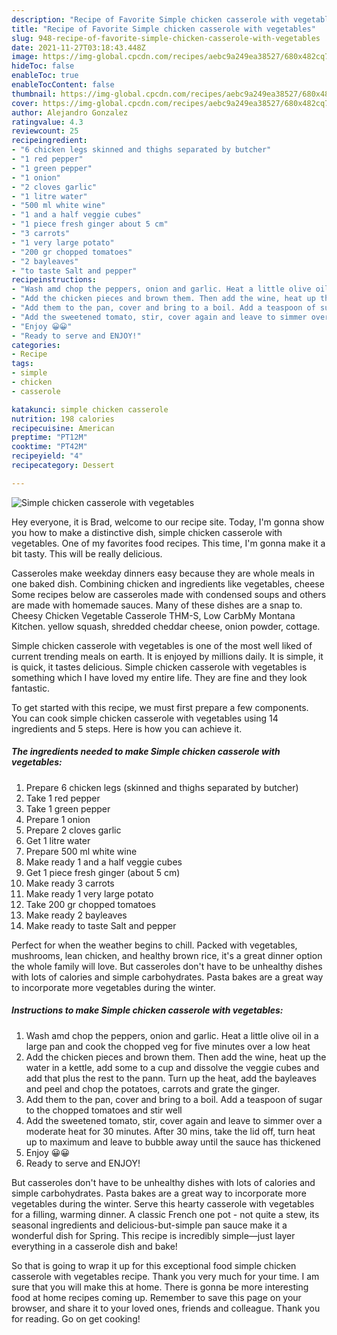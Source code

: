 ```yaml
---
description: "Recipe of Favorite Simple chicken casserole with vegetables"
title: "Recipe of Favorite Simple chicken casserole with vegetables"
slug: 948-recipe-of-favorite-simple-chicken-casserole-with-vegetables
date: 2021-11-27T03:18:43.448Z
image: https://img-global.cpcdn.com/recipes/aebc9a249ea38527/680x482cq70/simple-chicken-casserole-with-vegetables-recipe-main-photo.jpg
hideToc: false
enableToc: true
enableTocContent: false
thumbnail: https://img-global.cpcdn.com/recipes/aebc9a249ea38527/680x482cq70/simple-chicken-casserole-with-vegetables-recipe-main-photo.jpg
cover: https://img-global.cpcdn.com/recipes/aebc9a249ea38527/680x482cq70/simple-chicken-casserole-with-vegetables-recipe-main-photo.jpg
author: Alejandro Gonzalez
ratingvalue: 4.3
reviewcount: 25
recipeingredient:
- "6 chicken legs skinned and thighs separated by butcher"
- "1 red pepper"
- "1 green pepper"
- "1 onion"
- "2 cloves garlic"
- "1 litre water"
- "500 ml white wine"
- "1 and a half veggie cubes"
- "1 piece fresh ginger about 5 cm"
- "3 carrots"
- "1 very large potato"
- "200 gr chopped tomatoes"
- "2 bayleaves"
- "to taste Salt and pepper"
recipeinstructions:
- "Wash amd chop the peppers, onion and garlic. Heat a little olive oil in a large pan and cook the chopped veg for five minutes over a low heat"
- "Add the chicken pieces and brown them. Then add the wine, heat up the water in a kettle, add some to a cup and dissolve the veggie cubes and add that plus the rest to the pann. Turn up the heat, add the bayleaves and peel and chop the potatoes, carrots and grate the ginger."
- "Add them to the pan, cover and bring to a boil. Add a teaspoon of sugar to the chopped tomatoes and stir well"
- "Add the sweetened tomato, stir, cover again and leave to simmer over a moderate heat for 30 minutes. After 30 mins, take the lid off, turn heat up to maximum and leave to bubble away until the sauce has thickened"
- "Enjoy 😀😀"
- "Ready to serve and ENJOY!"
categories:
- Recipe
tags:
- simple
- chicken
- casserole

katakunci: simple chicken casserole 
nutrition: 198 calories
recipecuisine: American
preptime: "PT12M"
cooktime: "PT42M"
recipeyield: "4"
recipecategory: Dessert

---
```



![Simple chicken casserole with vegetables](https://img-global.cpcdn.com/recipes/aebc9a249ea38527/680x482cq70/simple-chicken-casserole-with-vegetables-recipe-main-photo.jpg)

Hey everyone, it is Brad, welcome to our recipe site. Today, I'm gonna show you how to make a distinctive dish, simple chicken casserole with vegetables. One of my favorites food recipes. This time, I'm gonna make it a bit tasty. This will be really delicious.

Casseroles make weekday dinners easy because they are whole meals in one baked dish. Combining chicken and ingredients like vegetables, cheese Some recipes below are casseroles made with condensed soups and others are made with homemade sauces. Many of these dishes are a snap to. Cheesy Chicken Vegetable Casserole THM-S, Low CarbMy Montana Kitchen. yellow squash, shredded cheddar cheese, onion powder, cottage.

Simple chicken casserole with vegetables is one of the most well liked of current trending meals on earth. It is enjoyed by millions daily. It is simple, it is quick, it tastes delicious. Simple chicken casserole with vegetables is something which I have loved my entire life. They are fine and they look fantastic.


To get started with this recipe, we must first prepare a few components. You can cook simple chicken casserole with vegetables using 14 ingredients and 5 steps. Here is how you can achieve it.

<!--inarticleads1-->

##### The ingredients needed to make Simple chicken casserole with vegetables:

1. Prepare 6 chicken legs (skinned and thighs separated by butcher)
1. Take 1 red pepper
1. Take 1 green pepper
1. Prepare 1 onion
1. Prepare 2 cloves garlic
1. Get 1 litre water
1. Prepare 500 ml white wine
1. Make ready 1 and a half veggie cubes
1. Get 1 piece fresh ginger (about 5 cm)
1. Make ready 3 carrots
1. Make ready 1 very large potato
1. Take 200 gr chopped tomatoes
1. Make ready 2 bayleaves
1. Make ready to taste Salt and pepper


Perfect for when the weather begins to chill. Packed with vegetables, mushrooms, lean chicken, and healthy brown rice, it&#39;s a great dinner option the whole family will love. But casseroles don&#39;t have to be unhealthy dishes with lots of calories and simple carbohydrates. Pasta bakes are a great way to incorporate more vegetables during the winter. 

<!--inarticleads2-->

##### Instructions to make Simple chicken casserole with vegetables:

1. Wash amd chop the peppers, onion and garlic. Heat a little olive oil in a large pan and cook the chopped veg for five minutes over a low heat
1. Add the chicken pieces and brown them. Then add the wine, heat up the water in a kettle, add some to a cup and dissolve the veggie cubes and add that plus the rest to the pann. Turn up the heat, add the bayleaves and peel and chop the potatoes, carrots and grate the ginger.
1. Add them to the pan, cover and bring to a boil. Add a teaspoon of sugar to the chopped tomatoes and stir well
1. Add the sweetened tomato, stir, cover again and leave to simmer over a moderate heat for 30 minutes. After 30 mins, take the lid off, turn heat up to maximum and leave to bubble away until the sauce has thickened
1. Enjoy 😀😀
1. Ready to serve and ENJOY!

But casseroles don&#39;t have to be unhealthy dishes with lots of calories and simple carbohydrates. Pasta bakes are a great way to incorporate more vegetables during the winter. Serve this hearty casserole with vegetables for a filling, warming dinner. A classic French one pot - not quite a stew, its seasonal ingredients and delicious-but-simple pan sauce make it a wonderful dish for Spring. This recipe is incredibly simple—just layer everything in a casserole dish and bake! 

So that is going to wrap it up for this exceptional food simple chicken casserole with vegetables recipe. Thank you very much for your time. I am sure that you will make this at home. There is gonna be more interesting food at home recipes coming up. Remember to save this page on your browser, and share it to your loved ones, friends and colleague. Thank you for reading. Go on get cooking!
